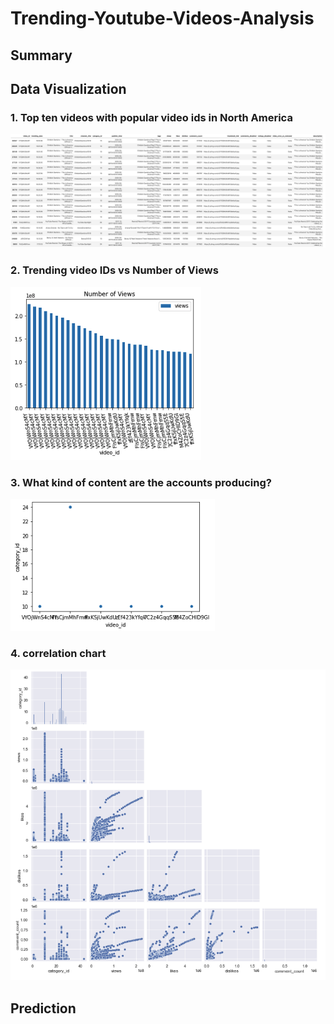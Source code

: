 # Trending-Youtube-Videos-Analysis

## Summary

## Data Visualization
### 1. Top ten videos with popular video ids in North America
![alt text](1.png "Title")

### 2. Trending video IDs vs Number of Views
![alt text](2.png "Title")

### 3. What kind of content are the accounts producing?
![alt text](3.png "Title")

### 4. correlation chart
![alt text](4.png "Title")


## Prediction
### 
